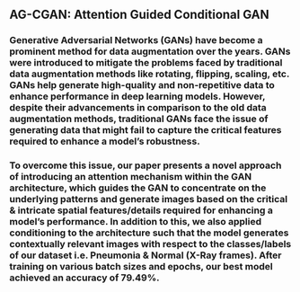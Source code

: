 ## AG-CGAN: Attention Guided Conditional GAN

### Generative Adversarial Networks (GANs) have become a prominent method for data augmentation over the years. GANs were introduced to mitigate the problems faced by traditional data augmentation methods like rotating, flipping, scaling, etc. GANs help generate high-quality and non-repetitive data to enhance performance in deep learning models. However, despite their advancements in comparison to the old data augmentation methods, traditional GANs face the issue of generating data that might fail to capture the critical features required to enhance a model’s robustness. 
### To overcome this issue, our paper presents a novel approach of introducing an attention mechanism within the GAN architecture, which guides the GAN to concentrate on the underlying patterns and generate images based on the critical & intricate spatial features/details required for enhancing a model’s performance. In addition to this, we also applied conditioning to the architecture such that the model generates contextually relevant images with respect to the classes/labels of our dataset i.e. Pneumonia & Normal (X-Ray frames). After training on various batch sizes and epochs, our best model achieved an accuracy of 79.49%.
